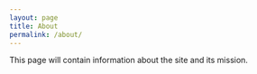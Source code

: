 ```yaml
---
layout: page
title: About
permalink: /about/
---
```


This page will contain information about the site and its mission.
